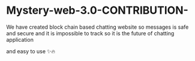 # Mystery-web-3.0-CONTRIBUTION-


We have created block chain based chatting website so messages is safe and secure and it is impossible to track so it is the future of chatting application

and easy to use ✨🔥
